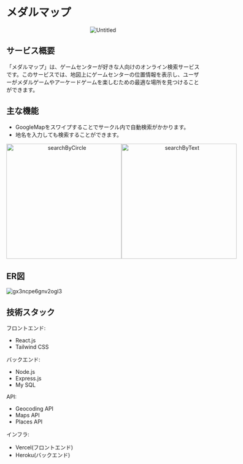 # メダルマップ

<div align="center">
  <img src="https://github.com/nok181701/medal-map/assets/127045784/85c8a008-330f-4abc-beb0-a7aa25285307" alt="Untitled">
</div>

## サービス概要
「メダルマップ」は、ゲームセンターが好きな人向けのオンライン検索サービスです。このサービスでは、地図上にゲームセンターの位置情報を表示し、ユーザーがメダルゲームやアーケードゲームを楽しむための最適な場所を見つけることができます。

## 主な機能
- GoogleMapをスワイプすることでサークル内で自動検索がかかります。
- 地名を入力しても検索することができます。

<div align="center" style="display: flex;">
  <img src="https://github.com/nok181701/medal-map/assets/127045784/0153d8a1-dfff-44bb-872b-88a2823cbf0d" alt="searchByCircle" width="300">
  <img src="https://github.com/nok181701/medal-map/assets/127045784/5d5bf76f-749d-4cfd-8d29-2164080796ae" alt="searchByText" width="300">
</div>

## ER図
![gx3ncpe6gnv2ogl3](https://github.com/nok181701/medal-map/assets/127045784/503433a1-6980-4d1b-b83e-b544227edfbd)


## 技術スタック
フロントエンド:
- React.js
- Tailwind CSS
  
バックエンド:
- Node.js
- Express.js
- My SQL

API:
- Geocoding API
- Maps API
- Places API

インフラ:
- Vercel(フロントエンド)
- Heroku(バックエンド)

